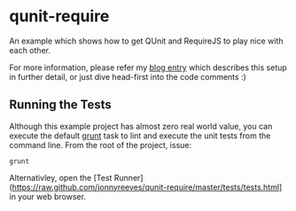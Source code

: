# qunit-require
An example which shows how to get QUnit and RequireJS to play nice with each other.

For more information, please refer my [blog entry]( http://www.jonnyreeves.co.uk/2012/qunit-and-requirejs) which describes this setup in further detail, or just dive head-first into the code comments :)

## Running the Tests
Although this example project has almost zero real world value, you can execute the default [grunt](https://github.com/cowboy/grunt) task to lint and execute the unit tests from the command line.  From the root of the project, issue:

	grunt 

Alternativley, open the [Test Runner](https://raw.github.com/jonnyreeves/qunit-require/master/tests/tests.html] in your web browser.